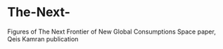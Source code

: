 # The-Next-
Figures of The Next Frontier of New Global Consumptions Space paper, Qeis Kamran publication
